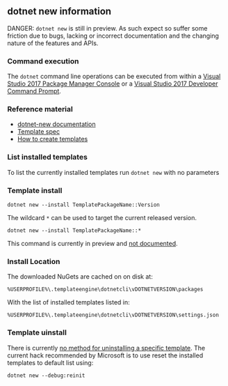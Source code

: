 ## dotnet new information


DANGER: `dotnet new` is still in preview. As such expect so suffer some friction due to bugs, lacking or incorrect documentation and the changing nature of the features and APIs.


### Command execution

The `dotnet` command line operations can be executed from within a [Visual Studio 2017 Package Manager Console](https://docs.microsoft.com/en-us/nuget/tools/package-manager-console) or a [Visual Studio 2017 Developer Command Prompt](https://msdn.microsoft.com/en-us/library/ms229859.aspx).


### Reference material

 * [dotnet-new documentation](https://docs.microsoft.com/en-nz/dotnet/core/tools/dotnet-new)
 * [Template spec](https://github.com/dotnet/templating/wiki/%22Runnable-Project%22-Templates)
 * [How to create templates](https://blogs.msdn.microsoft.com/dotnet/2017/04/02/how-to-create-your-own-templates-for-dotnet-new/)


### List installed templates

To list the currently installed templates run `dotnet new` with no parameters



### Template install

```
dotnet new --install TemplatePackageName::Version
```

The wildcard `*` can be used to target the current released version.

```
dotnet new --install TemplatePackageName::*
```

This command is currently in preview and [not documented](https://github.com/dotnet/docs/issues/2315).

### Install Location

The downloaded NuGets are cached on on disk at:

```
%USERPROFILE%\.templateengine\dotnetcli\vDOTNETVERSION\packages
```

With the list of installed templates listed in:

```
%USERPROFILE%\.templateengine\dotnetcli\vDOTNETVERSION\settings.json
```


### Template uinstall

There is currently [no method for uninstalling a specific template](https://github.com/dotnet/templating/issues/893). The current hack recommended by Microsoft is to use reset the installed templates to default list using:

```
dotnet new --debug:reinit
```
